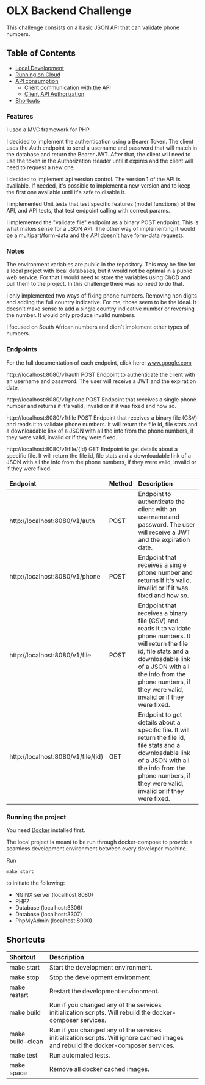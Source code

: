OLX Backend Challenge
==============

This challenge consists on a basic JSON API that can validate phone numbers.

## Table of Contents

* [Local Development](#local-development)
* [Running on Cloud](#running-on-cloud)
* [API consumption](#api-consumption)
  * [Client communication with the API](#client-communication-with-the-api)
  * [Client API Authorization](#client-api-authorization)
* [Shortcuts](#shortcuts)


### Features

I used a MVC framework for PHP. 

I decided to implement the authentication using a Bearer Token. The client uses the Auth endpoint to send a username and password that will match in the database and return the Bearer JWT. After that, the client will need to use the token in the Authorization Header until it expires and the client will need to request a new one.

I decided to implement api version control. The version 1 of the API is available. If needed, it's possible to implement a new version and to keep the first one available until it's safe to disable it.

I implemented Unit tests that test specific features (model functions) of the API, and API tests, that test endpoint calling with correct params.

I implemented the "validate file" endpoint as a binary POST endpoint. This is what makes sense for a JSON API. The other way of implementing it would be a multipart/form-data and the API doesn't have form-data requests.

### Notes

The environment variables are public in the repository. This may be fine for a local project with local databases, but it would not be optimal in a public web service. For that I would need to store the variables using CI/CD and pull them to the project. In this challenge there was no need to do that. 

I only implemented two ways of fixing phone numbers. Removing non digits and adding the full country indicative. For me, those seem to be the ideal. It doesn't make sense to add a single country indicative number or reversing the number. It would only produce invalid numbers.

I focused on South African numbers and didn't implement other types of numbers.

### Endpoints

For the full documentation of each endpoint, click here:
www.google.com

http://localhost:8080/v1/auth POST
Endpoint to authenticate the client with an username and password. The user will receive a JWT and the expiration date.

http://localhost:8080/v1/phone POST 
Endpoint that receives a single phone number and returns if it's valid, invalid or if it was fixed and how so.

http://localhost:8080/v1/file POST
Endpoint that receives a binary file (CSV) and reads it to validate phone numbers. It will return the file id, file stats and a downloadable link of a JSON with all the info from the phone numbers, if they were valid, invalid or if they were fixed.

http://localhost:8080/v1/file/{id} GET
Endpoint to get details about a specific file. It will return the file id, file stats and a downloadable link of a JSON with all the info from the phone numbers, if they were valid, invalid or if they were fixed.

| Endpoint                           | Method    | Description                                                                                                                                   |
| :---                               | :---    | :---                                                                                                                                           |
| http://localhost:8080/v1/auth      |  POST   | Endpoint to authenticate the client with an username and password. The user will receive a JWT and the expiration date. |
| http://localhost:8080/v1/phone     |  POST  | Endpoint that receives a single phone number and returns if it's valid, invalid or if it was fixed and how so. |
| http://localhost:8080/v1/file      |  POST | Endpoint that receives a binary file (CSV) and reads it to validate phone numbers. It will return the file id, file stats and a downloadable link of a JSON with all the info from the phone numbers, if they were valid, invalid or if they were fixed. |
| http://localhost:8080/v1/file/{id} |  GET  | Endpoint to get details about a specific file. It will return the file id, file stats and a downloadable link of a JSON with all the info from the phone numbers, if they were valid, invalid or if they were fixed. |

### Running the project

You need [Docker](https://docker.com) installed first.

The local project is meant to be run through docker-compose to provide a seamless development environment between every developer machine.

Run

`make start`

to initiate the following:
* NGINX server (localhost:8080)
* PHP7 
* Database (localhost:3306)
* Database (localhost:3307)
* PhpMyAdmin (localhost:8000)

## Shortcuts

| Shortcut                       | Description                                                                                                                                      |
| :---                           | :---                                                                                                                                              |
| make start                     |  Start the development environment.                                                                                                               |
| make stop                      |  Stop the development environment.                                                                                                                |
| make restart                   |  Restart the development environment.                                                                                                             |
| make build                     |  Run if you changed any of the services initialization scripts. Will rebuild the docker-composer services.                              |
| make build-clean               |  Run if you changed any of the services initialization scripts. Will ignore cached images and rebuild the docker-composer services.              |
| make test                      |  Run automated tests.                                                                  |
| make space                     |  Remove all docker cached images.                                                                |